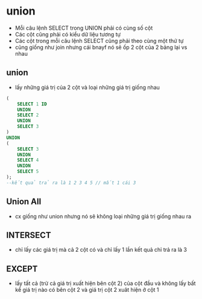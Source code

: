 # union

- Mỗi câu lệnh SELECT trong UNION phải có cùng số cột
- Các cột cũng phải có kiểu dữ liệu tương tự
- Các cột trong mỗi câu lệnh SELECT cũng phải theo cùng một thứ tự
- cũng giống như join nhưng cái bnayf nó sẽ ốp 2 cột của 2 bảng lại vs nhau

## union

- lấy những giá trị của 2 cột và loại những giá trị giống nhau

```sql
(
    SELECT 1 ID
    UNION
    SELECT 2
    UNION
    SELECT 3
)
UNION
(
    SELECT 3
    UNION
    SELECT 4
    UNION
    SELECT 5
);
--kết quả trả ra là 1 2 3 4 5 // mất 1 cái 3
```

## Union All

- cx giống như union nhưng nó sẽ không loại những giá trị giống nhau ra

## INTERSECT

- chỉ lấy các giá trị mà cả 2 cột có và chỉ lấy 1 lần kết quả chỉ trả ra là 3

## EXCEPT

- lấy tất cả (trừ cả giá trị xuất hiện bên cột 2) của cột đầu và không lấy bất kể giá trị nào có bên cột 2 và giá trị cột 2 xuât hiện ở cột 1
